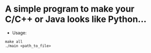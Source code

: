 # A simple program to make your C/C++ or Java looks like Python...
- Usage:
```
make all
./main <path_to_file>
```
